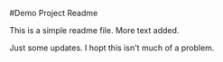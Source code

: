 #Demo Project Readme

This is a simple readme file.
More text added.

Just some updates.
I hopt this isn't much of a problem.
